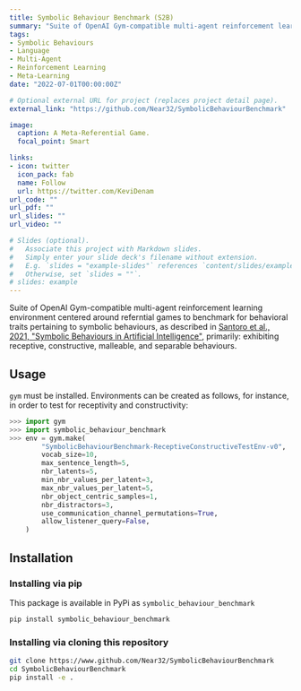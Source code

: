 ```yaml
---
title: Symbolic Behaviour Benchmark (S2B)
summary: "Suite of OpenAI Gym-compatible multi-agent reinforcement learning environment to benchmark for behavioral traits pertaining to symbolic behaviours (primarily: being receptive, constructive, malleable, and separable) using referential games."
tags:
- Symbolic Behaviours
- Language
- Multi-Agent
- Reinforcement Learning
- Meta-Learning
date: "2022-07-01T00:00:00Z"

# Optional external URL for project (replaces project detail page).
external_link: "https://github.com/Near32/SymbolicBehaviourBenchmark"

image:
  caption: A Meta-Referential Game.
  focal_point: Smart

links:
- icon: twitter
  icon_pack: fab
  name: Follow
  url: https://twitter.com/KeviDenam
url_code: ""
url_pdf: ""
url_slides: ""
url_video: ""

# Slides (optional).
#   Associate this project with Markdown slides.
#   Simply enter your slide deck's filename without extension.
#   E.g. `slides = "example-slides"` references `content/slides/example-slides.md`.
#   Otherwise, set `slides = ""`.
# slides: example
---
```


Suite of OpenAI Gym-compatible multi-agent reinforcement learning environment centered around referntial games to benchmark for behavioral traits pertaining to symbolic behaviours, as described in [Santoro et al., 2021, "Symbolic Behaviours in Artificial Intelligence"](https://arxiv.org/abs/2102.03406), primarily: exhibiting receptive, constructive, malleable, and separable behaviours.

## Usage

`gym` must be installed. Environments can be created as follows, for instance, in order to test for receptivity and constructivity:

```python
>>> import gym
>>> import symbolic_behaviour_benchmark
>>> env = gym.make(
        "SymbolicBehaviourBenchmark-ReceptiveConstructiveTestEnv-v0", 
        vocab_size=10,
        max_sentence_length=5,
        nbr_latents=5,
        min_nbr_values_per_latent=3,
        max_nbr_values_per_latent=5,
        nbr_object_centric_samples=1,
        nbr_distractors=3,
        use_communication_channel_permutations=True,
        allow_listener_query=False,
    )
```

## Installation

### Installing via pip

This package is available in PyPi as `symbolic_behaviour_benchmark`

```bash
pip install symbolic_behaviour_benchmark
```

### Installing via cloning this repository

```bash
git clone https://www.github.com/Near32/SymbolicBehaviourBenchmark
cd SymbolicBehaviourBenchmark
pip install -e .
```
